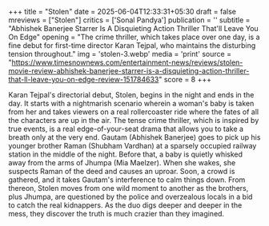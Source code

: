 +++
title = "Stolen"
date = 2025-06-04T12:33:31+05:30
draft = false
mreviews = ["Stolen"]
critics = ['Sonal Pandya']
publication = ''
subtitle = "Abhishek Banerjee Starrer Is A Disquieting Action Thriller That'll Leave You On Edge"
opening = "The crime thriller, which takes place over one day, is a fine debut for first-time director Karan Tejpal, who maintains the disturbing tension throughout."
img = 'stolen-3.webp'
media = 'print'
source = "https://www.timesnownews.com/entertainment-news/reviews/stolen-movie-review-abhishek-banerjee-starrer-is-a-disquieting-action-thriller-that-ll-leave-you-on-edge-review-151784633"
score = 8
+++

Karan Tejpal's directorial debut, Stolen, begins in the night and ends in the day. It starts with a nightmarish scenario wherein a woman's baby is taken from her and takes viewers on a real rollercoaster ride where the fates of all the characters are up in the air. The tense crime thriller, which is inspired by true events, is a real edge-of-your-seat drama that allows you to take a breath only at the very end. Gautam (Abhishek Banerjee) goes to pick up his younger brother Raman (Shubham Vardhan) at a sparsely occupied railway station in the middle of the night. Before that, a baby is quietly whisked away from the arms of Jhumpa (Mia Maelzer). When she wakes, she suspects Raman of the deed and causes an uproar. Soon, a crowd is gathered, and it takes Gautam's interference to calm things down.
From thereon, Stolen moves from one wild moment to another as the brothers, plus Jhumpa, are questioned by the police and overzealous locals in a bid to catch the real kidnappers. As the duo digs deeper and deeper in the mess, they discover the truth is much crazier than they imagined.
